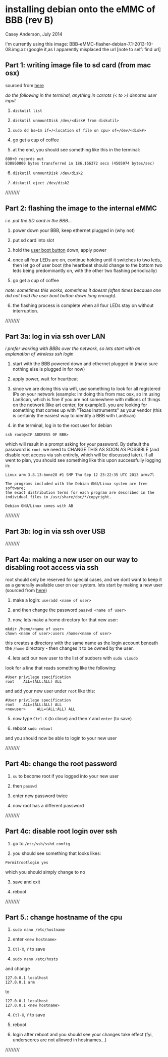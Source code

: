# installing debian onto the eMMC of BBB (rev B)
Casey Anderson, July 2014


I'm currently using this image: BBB-eMMC-flasher-debian-7.1-2013-10-08.img.xz (google it,as I apparently misplaced the url [note to self: find url]

## Part 1: writing image file to sd card (from mac osx)
sourced from [here](http://www.raspberrypi.org/documentation/installation/installing-images/mac.md)

*do the following in the terminal, anything in carrots (< to >) denotes user input*

1. `diskutil list`

2. `diskutil unmountDisk /dev/<disk# from diskutil>`

3. `sudo dd bs=1m if=/<location of file on cpu> of=/dev/<disk#>`

4. go get a cup of coffee

5. at the end, you should see something like this in the terminal:

```800+0 records in
800+0 records out
838860800 bytes transferred in 186.166372 secs (4505974 bytes/sec)
```

6. `diskutil unmountDisk /dev/disk2`

7. `diskutil eject /dev/disk2`

/////////

## Part 2: flashing the image to the internal eMMC
*i.e. put the SD card in the BBB...*

1. power down your BBB, keep ethernet plugged in (why not)

2. put sd card into slot

3. hold the [user boot button](https://www.google.com/search?q=beaglebone+black+user+boot+button&espv=2&source=lnms&tbm=isch&sa=X&ei=Gfm5U9qMB8zjoAS2qIEY&ved=0CAcQ_AUoAg&biw=1039&bih=779&dpr=1) down, apply power

4. once all four LEDs are on, continue holding until it switches to two leds, then let go of user boot (the heartbeat should change to the bottom two leds being predominantly on, with the other two flashing periodically)

5. go get a cup of coffee

*note: sometimes this works, sometimes it doesnt (often times because one did not hold the user boot button down long enough).*

6. the flashing process is complete when all four LEDs stay on without interruption.

/////////

## Part 3a: log in via ssh over LAN
*i prefer working with BBBs over the network, so lets start with an explanation of wireless ssh login*

1. start with the BBB powered down and ethernet plugged in (make sure nothing else is plugged in for now)

2. apply power, wait for heartbeat

3. since we are doing this via wifi, use something to look for all registered IPs on your network (example: im doing this from mac osx, so im using LanScan, which is fine if you are not somewhere with millions of things on the network [like art center, for example]). you are looking for something that comes up with "Texas Instruments" as your vendor (this is certainly the easiest way to identify a BBB with LanScan)

4. in the terminal, log in to the root user for debian

```ssh root@<IP ADDRESS OF BBB>```

which will result in a prompt asking for your password. By default the password is `root`. we need to CHANGE THIS AS SOON AS POSSIBLE (and disable root access via ssh entirely, which will be discussed later). if all went to plan, you should see something like this upon successfully logging in:

```
Linux arm 3.8.13-bone28 #1 SMP Thu Sep 12 23:22:35 UTC 2013 armv7l

The programs included with the Debian GNU/Linux system are free software;
the exact distribution terms for each program are described in the
individual files in /usr/share/doc/*/copyright.

Debian GNU/Linux comes with AB
```

/////////

## Part 3b: log in via ssh over USB

/////////

## Part 4a: making a new user on our way to disabling root access via ssh

root should only be reserved for special cases, and we dont want to keep it as a generally available user on our system. lets start by making a new user
(sourced from [here]( http://www.debian-administration.org/article/2/Adding_new_users))

1. make a login: ```useradd <name of user>```

2. and then change the password ```passwd <name of user>```

3. now, lets make a home directory for that new user:

```
mkdir /home/<name of user>
chown <name of user>:users /home/<name of user>
```

this creates a directory with the same name as the login account beneath the ```/home``` directory - then changes it to be owned by the user.

4. lets add our new user to the list of sudoers with ```sudo visudo```

look for a line that reads something like the following:

```
#User privilege specification
root    ALL=(ALL:ALL) ALL
```

and add your new user under ```root``` like this:

```
#User privilege specification
root    ALL=(ALL:ALL) ALL
<newuser>     ALL=(ALL:ALL) ALL
```

5. now type ```Ctrl-X``` (to close) and then ```Y``` and ```enter``` (to save)

6. reboot ```sudo reboot```

and you should now be able to login to your new user

/////////

## Part 4b: change the root password

1. ```su``` to become root if you logged into your new user

2. then ```passwd```

3. enter new password twice

4. now root has a different password

/////////

## Part 4c: disable root login over ssh

1. go to ```/etc/ssh/sshd_config```

2. you should see something that looks likes:

```
Permitrootlogin yes
```

which you should simply change to no

3. save and exit

4. reboot

/////////

## Part 5.: change hostname of the cpu

1. ```sudo nano /etc/hostname```

2. enter ```<new hostname>```

3. ```Ctl-X```, ```Y``` to save

4. ```sudo nano /etc/hosts```

and change

```
127.0.0.1 localhost
127.0.0.1 arm
```

to
```
127.0.0.1 localhost
127.0.0.1 <new hostname>
```

4. ```Ctl-X```, ```Y``` to save

5. reboot

6. login after reboot and you should see your changes take effect (fyi, underscores are not allowed in hostnames...)

/////////

